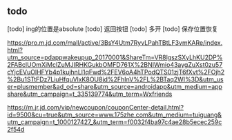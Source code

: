 ## todo
[todo] ing的位置是absolute
[todo] 返回按钮
[todo] 多开
[todo] 保存位置恢复

https://pro.m.jd.com/mall/active/3BsY4Utm7RyvLPahTBtLF3vmKARe/index.html?utm_source=pdappwakeupup_20170001&ShareTm=VR8lgszSXyLhKU2DP%2FABclUOmXjMclZuMJIRHKGukbOMFD761X%2BNIWmio43aygZuXst0zu57cYjcEVuOlHFYb4p1kujhnLl1qFwd%2FEV6oA4hTPodQTS01zjT6fXvt%2FOjh2%2Bu1STtFDz7LiuHfquVlxK8OU8jd%2FhInV%2FL%2BTaq2WI%3D&utm_user=plusmember&ad_od=share&utm_source=androidapp&utm_medium=appshare&utm_campaign=t_335139774&utm_term=Wxfriends

https://m.jr.jd.com/vip/newcoupon/couponCenter-detail.html?id=9500&cu=true&utm_source=www.175zhe.com&utm_medium=tuiguang&utm_campaign=t_1000127427_&utm_term=f0032f4ba97c4ae28b5ecec259c2f54d
